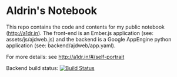 Aldrin's Notebook
=================

This repo contains the code and contents for my public notebook (http://a1dr.in). The front-end is an Ember.js application (see: assets/js/ajdweb.js) and the backend is a Google AppEngine python application (see: backend/ajdweb/app.yaml).

For more details: see http://a1dr.in/#/self-portrait

Backend build status: [![Build Status](https://secure.travis-ci.org/aldrin/aldrin.github.com.png)](http://travis-ci.org/aldrin/aldrin.github.com)


